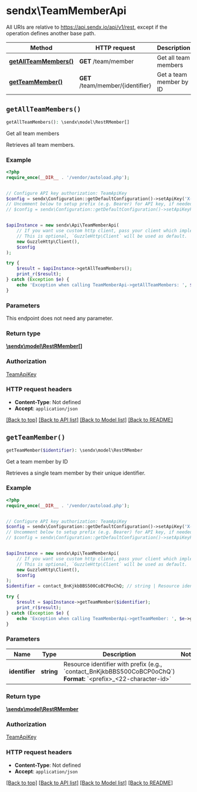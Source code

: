 # sendx\TeamMemberApi

All URIs are relative to https://api.sendx.io/api/v1/rest, except if the operation defines another base path.

| Method | HTTP request | Description |
| ------------- | ------------- | ------------- |
| [**getAllTeamMembers()**](TeamMemberApi.md#getAllTeamMembers) | **GET** /team/member | Get all team members |
| [**getTeamMember()**](TeamMemberApi.md#getTeamMember) | **GET** /team/member/{identifier} | Get a team member by ID |


## `getAllTeamMembers()`

```php
getAllTeamMembers(): \sendx\model\RestRMember[]
```

Get all team members

Retrieves all team members.

### Example

```php
<?php
require_once(__DIR__ . '/vendor/autoload.php');


// Configure API key authorization: TeamApiKey
$config = sendx\Configuration::getDefaultConfiguration()->setApiKey('X-Team-ApiKey', 'YOUR_API_KEY');
// Uncomment below to setup prefix (e.g. Bearer) for API key, if needed
// $config = sendx\Configuration::getDefaultConfiguration()->setApiKeyPrefix('X-Team-ApiKey', 'Bearer');


$apiInstance = new sendx\Api\TeamMemberApi(
    // If you want use custom http client, pass your client which implements `GuzzleHttp\ClientInterface`.
    // This is optional, `GuzzleHttp\Client` will be used as default.
    new GuzzleHttp\Client(),
    $config
);

try {
    $result = $apiInstance->getAllTeamMembers();
    print_r($result);
} catch (Exception $e) {
    echo 'Exception when calling TeamMemberApi->getAllTeamMembers: ', $e->getMessage(), PHP_EOL;
}
```

### Parameters

This endpoint does not need any parameter.

### Return type

[**\sendx\model\RestRMember[]**](../Model/RestRMember.md)

### Authorization

[TeamApiKey](../../README.md#TeamApiKey)

### HTTP request headers

- **Content-Type**: Not defined
- **Accept**: `application/json`

[[Back to top]](#) [[Back to API list]](../../README.md#endpoints)
[[Back to Model list]](../../README.md#models)
[[Back to README]](../../README.md)

## `getTeamMember()`

```php
getTeamMember($identifier): \sendx\model\RestRMember
```

Get a team member by ID

Retrieves a single team member by their unique identifier.

### Example

```php
<?php
require_once(__DIR__ . '/vendor/autoload.php');


// Configure API key authorization: TeamApiKey
$config = sendx\Configuration::getDefaultConfiguration()->setApiKey('X-Team-ApiKey', 'YOUR_API_KEY');
// Uncomment below to setup prefix (e.g. Bearer) for API key, if needed
// $config = sendx\Configuration::getDefaultConfiguration()->setApiKeyPrefix('X-Team-ApiKey', 'Bearer');


$apiInstance = new sendx\Api\TeamMemberApi(
    // If you want use custom http client, pass your client which implements `GuzzleHttp\ClientInterface`.
    // This is optional, `GuzzleHttp\Client` will be used as default.
    new GuzzleHttp\Client(),
    $config
);
$identifier = contact_BnKjkbBBS500CoBCP0oChQ; // string | Resource identifier with prefix (e.g., `contact_BnKjkbBBS500CoBCP0oChQ`)  **Format:** `<prefix>_<22-character-id>`

try {
    $result = $apiInstance->getTeamMember($identifier);
    print_r($result);
} catch (Exception $e) {
    echo 'Exception when calling TeamMemberApi->getTeamMember: ', $e->getMessage(), PHP_EOL;
}
```

### Parameters

| Name | Type | Description  | Notes |
| ------------- | ------------- | ------------- | ------------- |
| **identifier** | **string**| Resource identifier with prefix (e.g., &#x60;contact_BnKjkbBBS500CoBCP0oChQ&#x60;)  **Format:** &#x60;&lt;prefix&gt;_&lt;22-character-id&gt;&#x60; | |

### Return type

[**\sendx\model\RestRMember**](../Model/RestRMember.md)

### Authorization

[TeamApiKey](../../README.md#TeamApiKey)

### HTTP request headers

- **Content-Type**: Not defined
- **Accept**: `application/json`

[[Back to top]](#) [[Back to API list]](../../README.md#endpoints)
[[Back to Model list]](../../README.md#models)
[[Back to README]](../../README.md)
